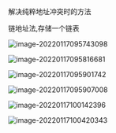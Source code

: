 解决纯粹地址冲突时的方法

链地址法,存储一个链表

![image-20220117095743098](C:\Users\inui\AppData\Roaming\Typora\typora-user-images\image-20220117095743098.png)

![image-20220117095816681](C:\Users\inui\AppData\Roaming\Typora\typora-user-images\image-20220117095823771.png)

![image-20220117095901742](C:\Users\inui\AppData\Roaming\Typora\typora-user-images\image-20220117095901742.png)

![image-20220117095907008](C:\Users\inui\AppData\Roaming\Typora\typora-user-images\image-20220117095907008.png)

![image-20220117100142396](C:\Users\inui\AppData\Roaming\Typora\typora-user-images\image-20220117100142396.png)

![image-20220117100420343](C:\Users\inui\AppData\Roaming\Typora\typora-user-images\image-20220117100420343.png)